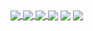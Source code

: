 <a href="https://github.com/Shu-Nogami/github-readme-stats">
  <img align="center" src="https://github-readme-stats.vercel.app/api?username=Shu-Nogami&show_icons=true&theme=dark&line_height=20" />
</a>
<a href="https://github.com/Shu-Nogami/github-readme-stats">
  <img align="center" src="https://github-readme-stats.vercel.app/api/top-langs/?username=Shu-Nogami&layout=compact&theme=dark" />
</a>
<a href="https://github.com/Shu-Nogami/github-profile-trophy">
  <img align="center" src="https://github-profile-trophy.vercel.app/?username=Shu-Nogami&theme=onedark&column=-1" />
</a>
<a>
  <img align="center" src="http://github-profile-summary-cards.vercel.app/api/cards/profile-details?username=Shu-Nogami&theme=github_dark" />
</a>
<a>
  <img align="center" src="http://github-profile-summary-cards.vercel.app/api/cards/productive-time?username=Shu-Nogami&theme=github_dark&utcOffset=9" />
</a>
<a>
  <img align="center" src="http://github-profile-summary-cards.vercel.app/api/cards/repos-per-language?username=Shu-Nogami&theme=github_dark" />
</a>
